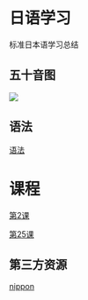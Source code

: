 # 日语学习
标准日本语学习总结

## 五十音图
![](../images/japanese/basic.jpg)

## 语法
[语法](junior/Grammar.md ':include')

# 课程
[第2课](junior/2.md ':include')

[第25课](junior/25.md ':include')

## 第三方资源
[nippon](nippon/README.md ':include')

